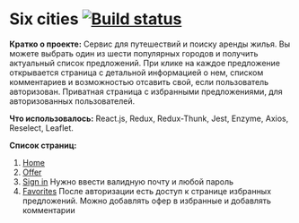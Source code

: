 # Six cities [![Build status][travis-image]][travis-url]

**Кратко о проекте:** Сервис для путешествий и поиску аренды жилья. Вы можете выбрать один из шести популярных городов и получить актуальный список предложений.
При клике на каждое предложение открывается страница с детальной информацией о нем, списком комментариев и возможностью отсавить свой, если пользователь авторизован.
Приватная страница с избранными предложениями, для авторизованных пользователей.

**Что использовалось:** React.js, Redux, Redux-Thunk, Jest, Enzyme, Axios, Reselect, Leaflet.

**Список страниц:**
1. [Home](https://6-cities.netlify.com/)
2. [Offer](https://6-cities.netlify.com/offer/1)
3. [Sign in](https://6-cities.netlify.com/login) Нужно ввести валидную почту и любой пароль
4. [Favorites](https://6-cities.netlify.com/favorite) После авторизации есть доступ к странице избранных предложений. Можно добавлять офер в избранные и добавлять комментарии

[travis-image]: https://travis-ci.com/htmlacademy-react/852139-six-cities-2.svg?branch=master
[travis-url]: https://travis-ci.com/htmlacademy-react/852139-six-cities-2

